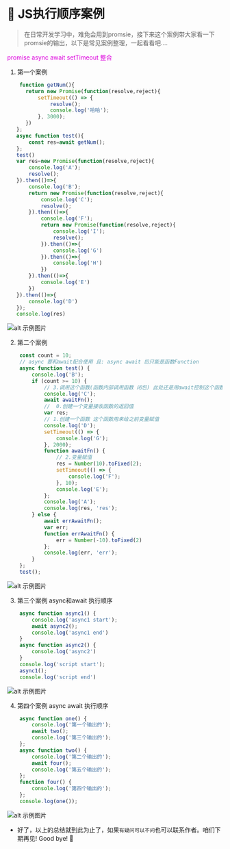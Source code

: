 # :hatched_chick: JS执行顺序案例



>在日常开发学习中，难免会用到promsie，接下来这个案例带大家看一下promsie的输出，以下是常见案例整理，一起看看吧....


<font color="#dd00dd">promise async await setTimeout 整合</font><br />


1. 第一个案例
```javascript
    function getNum(){
      return new Promise(function(resolve,reject){
          setTimeout(() => {
              resolve();
              console.log('哈哈');
          }, 3000);
      })
   };
   async function test(){
       const res=await getNum();
   };
   test()
   var res=new Promise(function(resolve,reject){
       console.log('A');
       resolve();
   }).then(()=>{
       console.log('B');
       return new Promise(function(resolve,reject){
           console.log('C');
           resolve();
       }).then(()=>{
           console.log('F');
           return new Promise(function(resolve,reject){
               console.log('I');
               resolve();
           }).then(()=>{
               console.log('G')
           }).then(()=>{
               console.log('H')
           })
       }).then(()=>{
           console.log('E')
       })
   }).then(()=>{
       console.log('D')
   });
   console.log(res)

```
![alt 示例图片](/img/study/javascript/JS执行顺序案例/执行顺序输出.jpg)

2. 第二个案例
```javascript
    const count = 10;
    // async 要和await配合使用 且: async await 后只能是函数Function
    async function test() {
        console.log('B');
        if (count >= 10) {
            // 3.调用这个函数(函数内部调用函数 闭包) 此处还是用await控制这个函数
            console.log('C');
            await awaitFn();
            //  0.创建一个变量接收函数的返回值
            var res;
            // 1.创建一个函数 这个函数用来给之前变量赋值
            console.log('D');
            setTimeout(() => {
                console.log('G');
            }, 2000);
            function awaitFn() {
                // 2.变量赋值
                res = Number(10).toFixed(2);
                setTimeout(() => {
                    console.log('F');
                }, 10);
                console.log('E');
            };
            console.log('A');
            console.log(res, 'res');
        } else {
            await errAwaitFn();
            var err;
            function errAwaitFn() {
                err = Number(-10).toFixed(2)
            };
            console.log(err, 'err');
        }
    };
    test();
```

![alt 示例图片](/img/study/javascript/JS执行顺序案例/执行顺序输出二.jpg)

3. 第三个案例 async和await 执行顺序

```javascript
    async function async1() {
        console.log('async1 start');
        await async2();
        console.log('async1 end')
    }
    async function async2() {
        console.log('async2')
    }
    console.log('script start');
    async1();
    console.log('script end')
```

![alt 示例图片](/img/study/javascript/JS执行顺序案例/async.jpg)


4. 第四个案例 async await 执行顺序

```javascript
    async function one() {
        console.log('第一个输出的');
        await two();
        console.log('第三个输出的');
    };
    async function two() {
        console.log('第二个输出的');
        await four();
        console.log('第五个输出的');
    };
    function four() {
        console.log('第四个输出的');
    };
    console.log(one());
```

![alt 示例图片](/img/study/javascript/JS执行顺序案例/await.jpg)


* 好了，以上的总结就到此为止了，如果`有疑问可以不问`也可以联系作者。咱们下期再见! Good bye! 🌸